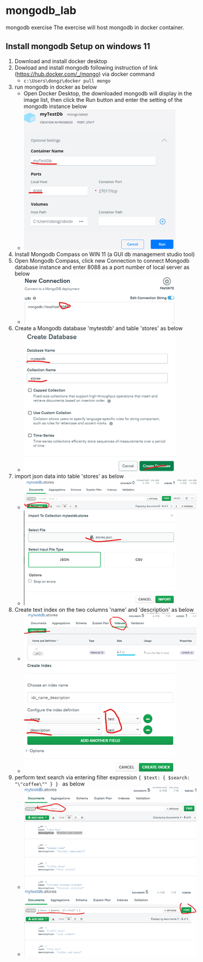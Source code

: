 # mongodb_lab
mongodb exercise 
The exercise will host mongodb in docker container. 

## Install mongodb Setup on windows 11 
1. Download and install docker desktop
2. Dowload and install mongodb following instruction of link (https://hub.docker.com/_/mongo) via docker command
    - `c:\Users\dongz\docker pull mongo`
3. run mongodb in docker as below 
    - Open Docker Desktop, the downloaded mongodb will display in the image list, then click the Run button and enter the setting of the mongodb instance below
    - ![](https://github.com/dongzhao/mongodb_lab/blob/main/readme_img/Screenshot-1a.png)
4. Install Mongodb Compass on WIN 11 (a GUI db management studio tool) 
5. Open Mongodb Compass, click new Connection to connect Mongodb database instance and enter 8088 as a port number of local server as below 
    - ![](https://github.com/dongzhao/mongodb_lab/blob/main/readme_img/Screenshot-2a.png)
6. Create a Mongodb database 'mytestdb' and table 'stores' as below 
    - ![](https://github.com/dongzhao/mongodb_lab/blob/main/readme_img/Screenshot-3a.png)
7. import json data into table 'stores' as below 
    - ![](https://github.com/dongzhao/mongodb_lab/blob/mainreadme_img/Screenshot-4a.png)
    - ![](https://github.com/dongzhao/mongodb_lab/blob/main/readme_img/Screenshot-5a.png)
8. Create text index on the two columns 'name' and 'description' as below
    - ![](https://github.com/dongzhao/mongodb_lab/blob/main/readme_img/Screenshot-6a.png)
    - ![](https://github.com/dongzhao/mongodb_lab/blob/main/readme_img/Screenshot-7a.png)
9. perform text search via entering filter expression `{ $text: { $search: "\"coffee\"" } } ` as below
    - ![](https://github.com/dongzhao/mongodb_lab/blob/main/readme_img/Screenshot-8a.png)
    - ![](https://github.com/dongzhao/mongodb_lab/blob/main/readme_img/Screenshot-9a.png)
